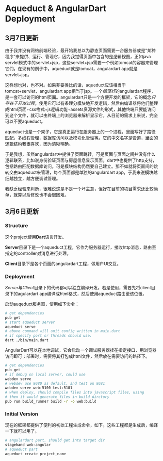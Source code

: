 # Aqueduct & AngularDart Deployment

## 3月7日更新

由于我并没有网络前端经验，最开始我总以为静态页面需要一台服务器或是“某种程序”来提供、运行、管理它，因为我觉得页面中包含的是逻辑视图，正如java servlet模式中的servlet+jsp，这些servlet+jsp需要一个例如tomcat的容器来管理它们，在现有的例子中，aqueduct就是tomcat，angulardart app就是servlet+jsp。

这样想也对，也不对。如果非要类比的话，aqueduct应该相当于tomcat+servlet，angulardart app相当于jsp。一个*编译好*的angulardart程序，是一套可以访问的html页面。angulardart只是一个方便开发的框架，它的概念*只存在于开发过程*，使用它可以有条理分模块地开发逻辑，然后由编译器将他们整理成html页面+css格式+js逻辑功能+assets资源文件的形式，其他终端只要能访问到这个文件，就可以由终端上的浏览器来解析显示它。从目前的需求上来说，完全可以不要aqueduct。

aqueduct也是一个架子，它是真正运行在服务器上的一个进程，里面写好了路径匹配，多线程管理，数据库访问以及模块化管理等。它的中文名字是管道，里面的逻辑结构我很喜欢，因为清晰明确。

于是我想，虽然angulardart中提供了页面跳转，可是页面与页面之间并没有什么逻辑联系，比如说身份验证页面与房屋信息显示页面。dart中也提供了http支持，包括路由匹配数据库访问，可是模块结构仍然要自己建立。那不如就将页面间的跳转交由aqueduct来管理，每个页面都是单独的angulardart app，于我来说模块越细越独立，越方便调试管理。

我缺乏经验来判断，很难说这是不是一个坏主意，但好在目前的项目需求还比较简单，就算以后修改也不会很困难。

## 3月6日更新 

### Structure

这个project使用**Dart**语言开发。

**Server**目录下是一个aqueduct工程，它作为服务器运行，接收http消息，路由至指定的controller对消息进行处理。

**Client**目录下是各个页面的angulardart工程，做用户UI交互。

### Deployment

*Server*与*Client*目录下的代码都可以独立编译开发，若是使用，需要先将client目录下的agulardart app编译成html格式，然后使用aqueduct路由至该位置。

启动auqeduct服务器，使用如下命令：
```bash
# get dependencies
pub get
# start aqueduct server
aqueduct serve
# above command will omit config written in main.dart
# if specify port or threads should use:
dart ./bin/main.dart
```

AngularDart可以在本地调试，它会启动一个调试服务器挂在指定接口，用浏览器访问即可；部署时，需要将其打包成html文件，然后放在需要访问的路径下。
```bash
# get dependencies
pub get
# if debug on local server, could use
webdev serve
# webdev use 8080 as default, and test on 8081
webdev serve web:5100 test:5101
# when deploy, should compile files into javascript files, using
# then it would generate files in build dirctory
pub run build_runner build -r -o web:build
```

### Initial Version

现在的框架都提供了便利的初始工程生成命令，如下。这些工程都是生成后，编译一下就可以用了。
```bash
# angulardart part, should get into target dir
stagehand web-angular
# aqueduct part
aqueduct create project_name
```

